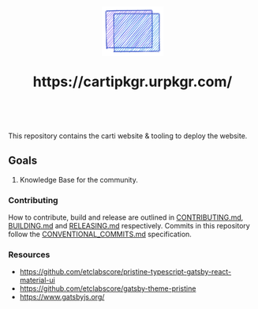 <h1 align="center" style="margin-top: 1em; margin-bottom: 3em;">
  <p><a href="https://cartipkgr.urpkgr.com/"><img alt="carti logo" src="https://raw.githubusercontent.com/createdreamtech/carti-design/main/svg/carti-logo.svg" alt="https://cartipkgr.urpkgr.com/" width="125"></a></p>
  <p>https://cartipkgr.urpkgr.com/</p>
</h1>

This repository contains the carti website & tooling to deploy the website.


## Goals

1. Knowledge Base for the community.


### Contributing

How to contribute, build and release are outlined in [CONTRIBUTING.md](CONTRIBUTING.md), [BUILDING.md](BUILDING.md) and [RELEASING.md](RELEASING.md) respectively. Commits in this repository follow the [CONVENTIONAL_COMMITS.md](CONVENTIONAL_COMMITS.md) specification.


### Resources

- https://github.com/etclabscore/pristine-typescript-gatsby-react-material-ui
- https://github.com/etclabscore/gatsby-theme-pristine
- https://www.gatsbyjs.org/
